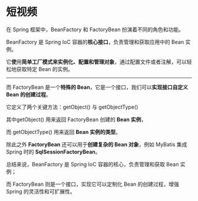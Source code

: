 # 短视频

在 Spring 框架中，BeanFactory 和 FactoryBean 扮演着不同的角色和功能。

BeanFactory 是 Spring IoC 容器的**核心接口**，负责管理和获取应用中的 Bean 实例。

它**使**用**简单工厂模式来实例化、配置和管理对象**，通过配置文件或者注解，可以轻松地获取特定 Bean 的实例。

****

而 FactoryBean 是一个**特殊的 Bean**，它是一个接口，我们可以**实现接口自定义 Bean 的创建过程**。

它定义了两个关键方法：getObject() 与 getObjectType()

其中getObject() 用来返回 FactoryBean 创建的 **Bean 实例**，

而 getObjectType() 用来返回 **Bean 实例的类型**。

除此之外 **FactoryBean** 还可以用于**创建复杂的 Bean 对象**，例如 MyBatis 集成 Spring 时的 **SqlSessionFactoryBean**。

总结来说，BeanFactory 是 Spring IoC 容器的核心，负责管理和获取 Bean 实例；

而 FactoryBean 则是一个接口，实现它可以定制化 Bean 的创建过程，增强 Spring 的灵活性和可扩展性。
